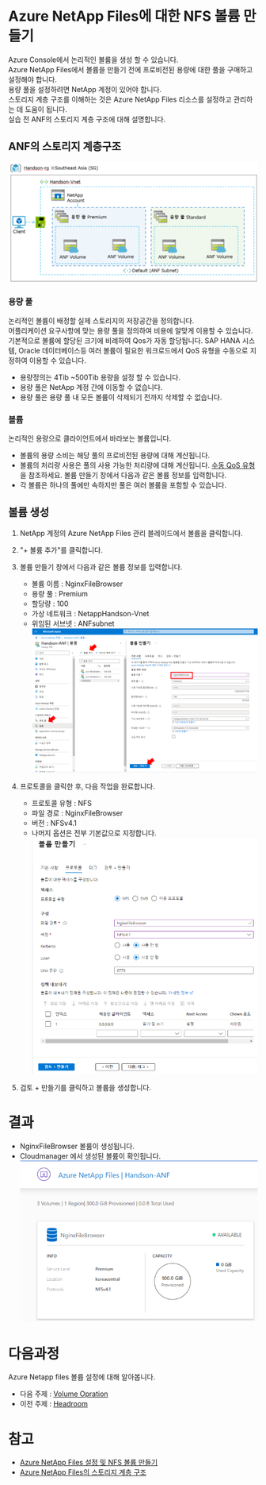 # Azure NetApp Files에 대한 NFS 볼륨 만들기
Azure Console에서 논리적인 볼륨을 생성 할 수 있습니다.</br>
Azure NetApp Files에서 볼륨을 만들기 전에 프로비전된 용량에 대한 풀을 구매하고 설정해야 합니다. </br>
용량 풀을 설정하려면 NetApp 계정이 있어야 합니다. </br>
스토리지 계층 구조를 이해하는 것은 Azure NetApp Files 리소스를 설정하고 관리하는 데 도움이 됩니다.</br>
실습 전 ANF의 스토리지 계층 구조에 대해 설명합니다.

## ANF의 스토리지 계층구조 
![ANF storage tier](./Images/ANFStorageTierrAchitecture.png)

### 용량 풀
논리적인 볼륨이 배정할 실제 스토리지의 저장공간을 정의합니다. </br>
어플리케이션 요구사항에 맞는 용량 풀을 정의하여 비용에 알맞게 이용할 수 있습니다. </br>
기본적으로 볼륨에 할당된 크기에 비례하여 Qos가 자동 할당됩니다. SAP HANA 시스템, Oracle 데이터베이스등 여러 볼륨이 필요한 워크로드에서 QoS 유형을 수동으로 지정하여 이용할 수 있습니다.  
- 용량정의는 4Tib ~500Tib 용량을 설정 할 수 있습니다.
- 용량 풀은 NetApp 계정 간에 이동할 수 없습니다.
- 용량 풀은 용량 풀 내 모든 볼륨이 삭제되기 전까지 삭제할 수 없습니다.

### 볼륨
논리적인 용량으로 클라이언트에서 바라보는 볼륨입니다.
- 볼륨의 용량 소비는 해당 풀의 프로비전된 용량에 대해 계산됩니다.
- 볼륨의 처리량 사용은 풀의 사용 가능한 처리량에 대해 계산됩니다. [수동 QoS 유형](https://learn.microsoft.com/ko-kr/azure/azure-netapp-files/azure-netapp-files-understand-storage-hierarchy?source=recommendations#manual-qos-type)을 참조하세요.
볼륨 만들기 창에서 다음과 같은 볼륨 정보를 입력합니다.
- 각 볼륨은 하나의 풀에만 속하지만 풀은 여러 볼륨을 포함할 수 있습니다.

## 볼륨 생성
1. NetApp 계정의 Azure NetApp Files 관리 블레이드에서 볼륨을 클릭합니다.
2. "+ 볼륨 추가"를 클릭합니다.
3. 볼륨 만들기 창에서 다음과 같은 볼륨 정보를 입력합니다.
    - 볼륨 이름 : NginxFileBrowser
    - 용량 풀 : Premium
    - 할당량 : 100
    - 가상 네트워크 : NetappHandson-Vnet
    - 위임된 서브넷 : ANFsubnet
    ![CreateVolumeinAzure](./Images/CreateVolumeinAzure.png)
4. 프로토콜을 클릭한 후, 다음 작업을 완료합니다.
    - 프로토콜 유형 : NFS
    - 파일 경로 : NginxFileBrowser
    - 버전 : NFSv4.1
    - 나머지 옵션은 전부 기본값으로 지정합니다.
    ![CreateVolumeinAzure2](./Images/CreateVolumeinAzure2.png)

5. 검토 + 만들기를 클릭하고 볼륨을 생성합니다.

# 결과
- NginxFileBrowser 볼륨이 생성됩니다.
- Cloudmanager 에서 생성된 볼륨이 확인됩니다.
![NginxFileBrowserVolumeViewFromCloudmanager](./Images/NginxFileBrowserVolumeViewFromCloudmanager.png)
# 다음과정
Azure Netapp files 볼륨 설정에 대해 알아봅니다. </br>
- 다음 주제 : [Volume Opration](./VolumeOperation.md)
- 이전 주제 : [Headroom](../OceanforAKS/Headroom.md)

# 참고
- [Azure NetApp Files 설정 및 NFS 볼륨 만들기](https://learn.microsoft.com/ko-kr/azure/azure-netapp-files/azure-netapp-files-quickstart-set-up-account-create-volumes?tabs=azure-portal)
- [Azure NetApp Files의 스토리지 계층 구조](https://learn.microsoft.com/ko-kr/azure/azure-netapp-files/azure-netapp-files-understand-storage-hierarchy)
